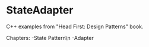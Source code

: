 # StateAdapter
C++ examples from "Head First: Design Patterns" book.

Chapters:
-State Pattern\n
-Adapter
